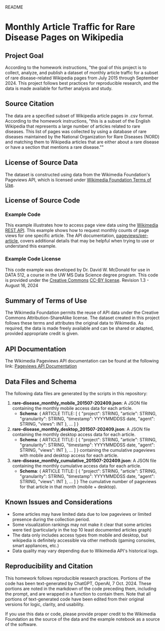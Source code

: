 README

# Monthly Article Traffic for Rare Disease Pages on Wikipedia

## Project Goal

According to the homework instructions, "the goal of this project is to collect, analyze, and publish a dataset of monthly article traffic for a subset of rare disease-related Wikipedia pages from July 2015 through September 2024. This project follows best practices for reproducible research, and the data is made available for further analysis and study.

## Source Citation

The data are a specified subset of Wikipedia article pages in .csv format. According to the homework instructions, "this is a subset of the English Wikipedia that represents a large number of articles related to rare diseases. This list of pages was collected by using a database of rare diseases maintained by the National Organization for Rare Diseases (NORD) and matching them to Wikipedia articles that are either about a rare disease or have a section that mentions a rare disease.""

## License of Source Data

The dataset is constructed using data from the Wikimedia Foundation's Pageviews API, which is licensed under [Wikimedia Foundation Terms of Use](https://foundation.wikimedia.org/wiki/Terms_of_Use/en).

## License of Source Code

### Example Code

This example illustrates how to access page view data using the [Wikimedia REST API](https://www.mediawiki.org/wiki/Wikimedia_REST_API). This example shows how to request monthly counts of page views for one specific article. The API documentation, [pageviews/per-article](https://wikimedia.org/api/rest_v1/#/Pageviews%20data), covers additional details that may be helpful when trying to use or understand this example.

### Example Code License

This code example was developed by Dr. David W. McDonald for use in DATA 512, a course in the UW MS Data Science degree program. This code is provided under the [Creative Commons](https://creativecommons.org) [CC-BY license](https://creativecommons.org/licenses/by/4.0/). Revision 1.3 - August 16, 2024

## Summary of Terms of Use

The Wikimedia Foundation permits the reuse of API data under the Creative Commons Attribution-ShareAlike license. The dataset created in this project follows these terms and attributes the original data to Wikimedia. As required, the data is made freely available and can be shared or adapted, provided appropriate credit is given.

## API Documentation

The Wikimedia Pageviews API documentation can be found at the following link: [Pageviews API Documentation](https://wikitech.wikimedia.org/wiki/Analytics/AQS/Pageviews)

## Data Files and Schema

The following data files are generated by the scripts in this repository:

1.  **rare-disease_monthly_mobile_201507-202409.json**: A JSON file containing the monthly mobile access data for each article.
    -   **Schema**: { ARTICLE TITLE: [ { "project": STRING, "article": STRING, "granularity": STRING, "timestamp": YYYYMMDDSS date, "agent": STRING, "views": INT }, ... ] }
2.  **rare-disease_monthly_desktop_201507-202409.json**: A JSON file containing the monthly desktop access data for each article.
    -   **Schema**: { ARTICLE TITLE: [ { "project": STRING, "article": STRING, "granularity": STRING, "timestamp": YYYYMMDDSS date, "agent": STRING, "views": INT }, ... ] } containing the cumulative pageviews with mobile and desktop access for each article.
3.  **rare-disease_monthly_cumulative_201507-202409.json**: A JSON file containing the monthly cumulative access data for each article.
    -   **Schema**: { ARTICLE TITLE: [ { "project": STRING, "article": STRING, "granularity": STRING, "timestamp": YYYYMMDDSS date, "agent": STRING, "views": INT }, ... ] } The cumulative number of pageviews for that article in that month (mobile + desktop).

## Known Issues and Considerations

-   Some articles may have limited data due to low pageviews or limited presence during the collection period.
-   Some visualization rankings may not make it clear that some articles were tied (particularly in the top 10 least documented articles graph)
-   The data only includes access types from mobile and desktop, but wikipedia is definitely accessible via other methods (gaming consoles, smart appliances, etc.)
-   Data quality may vary depending due to Wikimedia API's historical logs.

## Reproducibility and Citation

This homework follows reproducible research practices. Portions of the code has been text-generated by ChatGPT, OpenAI, 7 Oct. 2024. These portions are noted in the markdown of the code preceding them, including the prompt, and are wrapped in a function to contain them. Note that all portions of text-generated code have been edited from their original versions for logic, clarity, and usability.

If you use this data or code, please provide proper credit to the Wikimedia Foundation as the source of the data and the example notebook as a source of the software.
